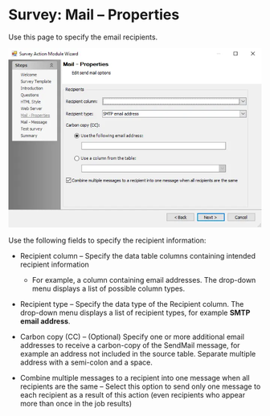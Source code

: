 # Survey: Mail – Properties

Use this page to specify the email recipients.

![Survey Action Module Wizard Mail – Properties page](../../../../../static/img/product_docs/accessanalyzer/admin/action/survey/mailproperties.webp)

Use the following fields to specify the recipient information:

- Recipient column – Specify the data table columns containing intended recipient information

    - For example, a column containing email addresses. The drop-down menu displays a list of
      possible column types.

- Recipient type – Specify the data type of the Recipient column. The drop-down menu displays a list
  of recipient types, for example **SMTP email address**.
- Carbon copy (CC) – (Optional) Specify one or more additional email addresses to receive a
  carbon-copy of the SendMail message, for example an address not included in the source table.
  Separate multiple address with a semi-colon and a space.
- Combine multiple messages to a recipient into one message when all recipients are the same –
  Select this option to send only one message to each recipient as a result of this action (even
  recipients who appear more than once in the job results)
